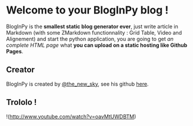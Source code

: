 # Welcome to your BlogInPy blog !

BlogInPy is the **smallest static blog generator ever**, just write article in Markdown (with some ZMarkdown functionnality :
Grid Table, Video and Alignement)
and start the python application, you are going to get *an complete HTML page* what **you can upload on a static
hosting like Github Pages**.

## Creator

BlogInPy is created by [@the_new_sky](https://twitter.com/the_new_sky), see his github [here](https://github.com/the-new-sky).

## Trololo !

!(http://www.youtube.com/watch?v=oavMtUWDBTM)